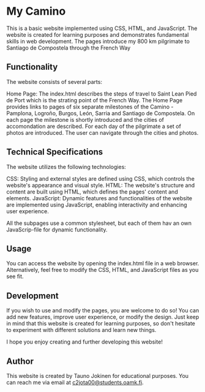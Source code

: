 # My  Camino

This is a basic website implemented using CSS, HTML, and JavaScript. The website is created for learning purposes and demonstrates fundamental skills in web development.
The pages introduce my 800 km pilgrimate to Santiago de Compostela through the French Way

## Functionality
The website consists of several parts:

Home Page: The index.html describes the steps of travel to Saint Lean Pied de Port which is the strating point of the French Way. The Home Page provides links to pages of six separate milestones of the 
Camino - Pamplona, Logroño, Burgos, León, Sarria and Santiago de Compostela. On each page the milestone is shortly introduced and the cities of accomondation are described. For each day of the pilgrimate a set of photos
are introduced. The user can navigate through the cities and photos. 

## Technical Specifications
The website utilizes the following technologies:

CSS: Styling and external styles are defined using CSS, which controls the website's appearance and visual style.
HTML: The website's structure and content are built using HTML, which defines the pages' content and elements.
JavaScript: Dynamic features and functionalities of the website are implemented using JavaScript, enabling interactivity and enhancing user experience.

All the subpages use a common stylesheet, but each of them hav an own JavaScrip-file for dynamic functionality.
## Usage
You can access the website by opening the index.html file in a web browser. Alternatively, feel free to modify the CSS, HTML, and JavaScript files as you see fit.

## Development
If you wish to use and modify the pages, you are welcome to do so! You can add new features, improve user experience, or modify the design. Just keep in mind that this website is created for learning purposes, so don't hesitate to experiment with different solutions and learn new things.

I hope you enjoy creating and further developing this website!

## Author
This website is created by Tauno Jokinen for educational purposes. You can reach me via email at c2jota00@students.oamk.fi.

